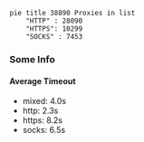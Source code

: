 
```mermaid
pie title 38890 Proxies in list
    "HTTP" : 28090
    "HTTPS": 10299
    "SOCKS" : 7453
```

### Some Info
#### Average Timeout

- mixed: 4.0s
- http: 2.3s
- https: 8.2s
- socks: 6.5s